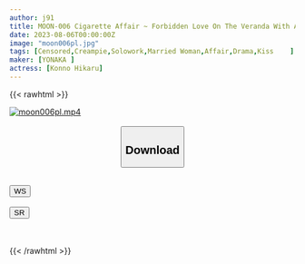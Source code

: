 ```yaml
---
author: j91
title: MOON-006 Cigarette Affair ~ Forbidden Love On The Veranda With A Neighbor's Wife With Cigarettes ~ Hikaru Konno
date: 2023-08-06T00:00:00Z
image: "moon006pl.jpg"
tags: [Censored,Creampie,Solowork,Married Woman,Affair,Drama,Kiss	 ]
maker: [YONAKA ]
actress: [Konno Hikaru]
---
```



{{< rawhtml >}}

<div class="video" data-videoid="ru8ap706xrz7">
    <a href="javascript:;">
        <img src="https://my.j91.asia/posts/moon006pl/moon006pl.jpg" width="WIDTH" height="HEIGHT" alt="moon006pl.mp4" loading="lazy">
    </a>
</div>

<script type="text/javascript" src="https://j91.asia/asset/on-demand-ws.js"></script>

<br>
  <link rel="stylesheet" href="https://j91.asia/asset/bs5.css">
  
  <center>
  <button class="btn btn-primary" type="button" data-bs-toggle="collapse" data-bs-target=".multi-collapse" aria-expanded="false" aria-controls="multiCollapseExample1 multiCollapseExample2"><h2>Download</h2></button></center>
</p>
<div class="row">
  <div class="col">
    <div class="collapse multi-collapse" id="multiCollapseExample1">
      <div class="card card-body">
	      	      <br>
<div class="buttons">  
<a href="https://wolfstream.tv/ru8ap706xrz7"><button class="btn-hover color-3"><i class="fa fa-download"></i> WS</button></a></div>
    </div>
  </div>
</div>
  <div class="col">
    <div class="collapse multi-collapse" id="multiCollapseExample2">
      <div class="card card-body">
	      <br>
<div class="buttons">
    <a href="https://streamruby.com/vqa4chk4dkuh.html"><button class="btn-hover color-9"><i class="fa fa-download"></i> SR</button></a></div>
<br><br>
      </div>
    </div>
  </div>
</div>

{{< /rawhtml >}}
